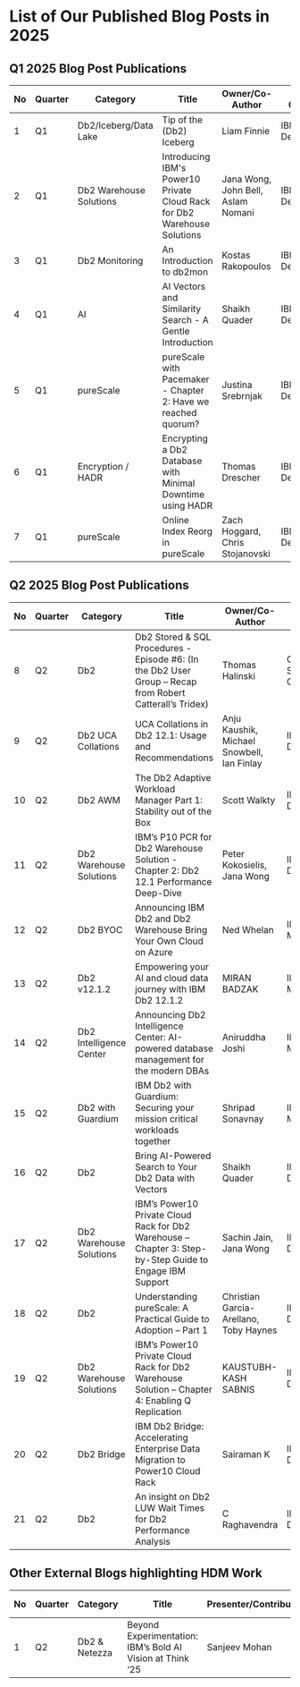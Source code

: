# List of Our Published Blog Posts in 2025 #

## Q1 2025 Blog Post Publications

| No | Quarter | Category | Title | Owner/Co-Author | Author Category | Link | Publication Date |
| --- | --- | --- | --- | --- | --- | --- | --- |
| 1 | Q1 | Db2/Iceberg/Data Lake | Tip of the (Db2) Iceberg | Liam Finnie | IBM Development |  [Blog](https://community.ibm.com/community/user/datamanagement/blogs/james-liam-finnie/2025/02/20/tip-of-the-db2-iceberg) | 2/19/2025 |
| 2 | Q1 | Db2 Warehouse Solutions | Introducing IBM's Power10 Private Cloud Rack for Db2 Warehouse Solutions | Jana Wong, John Bell, Aslam Nomani | IBM Development | [Blog](https://community.ibm.com/community/user/blogs/jana-wong/2025/03/04/introducing-ibms-p10-pcr-for-db2wh) | 3/5/2025 |
| 3 | Q1 | Db2 Monitoring | An Introduction to db2mon | Kostas Rakopoulos | IBM Development | [Blog](https://community.ibm.com/community/user/blogs/kostas-rakopoulos/2025/03/25/db2mon-intro) | 3/17/2025 |
| 4 | Q1 | AI | AI Vectors and Similarity Search - A Gentle Introduction | Shaikh Quader | IBM Development | [Blog](https://community.ibm.com/community/user/blogs/shaikh-quader/2025/03/19/vectors-intro) | 3/24/2025 |
| 5 | Q1 | pureScale | pureScale with Pacemaker - Chapter 2: Have we reached quorum? |  Justina Srebrnjak | IBM Development | [Blog](https://community.ibm.com/community/user/blogs/justina-srebrnjak/2025/03/28/purescale-with-pacemaker-chapter-2-have-we-reached) | 3/28/2025 |
| 6 | Q1 | Encryption / HADR | Encrypting a Db2 Database with Minimal Downtime using HADR |  Thomas Drescher | IBM Development | [Blog](https://community.ibm.com/community/user/blogs/thomas-drescher/2025/03/31/encrypting-a-db2-database-with-minimal-downtime-us) | 3/31/2025 |
| 7 | Q1 | pureScale | Online Index Reorg in pureScale |  Zach Hoggard, Chris Stojanovski | IBM Development | [Blog](https://community.ibm.com/community/user/blogs/chris-stojanovski/2025/03/31/db2-v12110-making-reorg-rebuild-better-for-your-bu) | 3/31/2025 |

## Q2 2025 Blog Post Publications

| No | Quarter | Category | Title | Owner/Co-Author | Author Category | Link | Publication Date |
| --- | --- | --- | --- | --- | --- | --- | --- |
| 8 | Q2 | Db2 | Db2 Stored & SQL Procedures - Episode #6: (In the Db2 User Group – Recap from Robert Catterall’s Tridex) |  Thomas Halinski  | Client Services Consulting | [Blog](https://community.ibm.com/community/user/blogs/thomas-halinski/2025/04/08/db2-stored-sql-procedures-episode-6-in-the-db2-use) | 04/08/2025 |
| 9 | Q2 | Db2 UCA Collations | UCA Collations in Db2 12.1: Usage and Recommendations |  Anju Kaushik, Michael Snowbell, Ian Finlay | IBM Development | [Blog](https://community.ibm.com/community/user/blogs/anju-kaushik/2025/04/21/uca-collations-in-db2-121-usage-and-recommendation) | 4/16/2025 |
| 10 | Q2 | Db2 AWM| The Db2 Adaptive Workload Manager Part 1: Stability out of the Box |  Scott Walkty | IBM Development | [Blog](https://community.ibm.com/community/user/blogs/scott-walkty/2025/04/21/the-db2-adaptive-workload-manager-part-1-stability) | 4/16/2025 |
| 11 | Q2 | Db2 Warehouse Solutions | IBM’s P10 PCR for Db2 Warehouse Solution - Chapter 2: Db2 12.1 Performance Deep-Dive |  Peter Kokosielis, Jana Wong | IBM Development | [Blog](https://community.ibm.com/community/user/blogs/jana-wong/2025/04/24/ibms-power10-private-cloud-rack-for-db2-warehouse) | 4/24/2025 |
| 12 | Q2 | Db2 BYOC | Announcing IBM Db2 and Db2 Warehouse Bring Your Own Cloud on Azure |  Ned Whelan | IBM Product Management | [Blog](https://community.ibm.com/community/user/blogs/ned-whelan/2025/05/06/announcing-ibm-db2-and-db2-warehouse) | 05/06/2025 |
| 13 | Q2 | Db2 v12.1.2 | Empowering your AI and cloud data journey with IBM Db2 12.1.2 | MIRAN BADZAK | IBM Product Management | [Blog](https://community.ibm.com/community/user/blogs/miran-badzak/2025/05/06/empowering-your-ai-and-cloud-data-journey-with-ibm) | 05/06/2025 |
| 14 | Q2 | Db2 Intelligence Center| Announcing Db2 Intelligence Center: AI-powered database management for the modern DBAs | Aniruddha Joshi  | IBM Product Management | [Blog](https://community.ibm.com/community/user/blogs/aniruddha-joshi/2025/05/06/announcing-db2-intelligence-center-ai-powered-data) | 05/06/2025 |
| 15 | Q2 | Db2 with Guardium| IBM Db2 with Guardium: Securing your mission critical workloads together | Shripad Sonavnay | IBM Product Management | [Blog](https://community.ibm.com/community/user/blogs/shripad-sonavnay/2025/05/07/ibm-db2-with-guardium) | 05/07/2025 |
| 16 | Q2 | Db2 | Bring AI-Powered Search to Your Db2 Data with Vectors |  Shaikh Quader | IBM Development | [Blog](https://community.ibm.com/community/user/blogs/shaikh-quader/2025/04/15/beyond-sql-vector-search) | 5/13/2025 |
| 17 | Q2 | Db2 Warehouse Solutions | IBM’s Power10 Private Cloud Rack for Db2 Warehouse – Chapter 3: Step-by-Step Guide to Engage IBM Support |  Sachin Jain, Jana Wong | IBM Development | [Blog](https://community.ibm.com/community/user/blogs/jana-wong/2025/05/22/ibms-power-10-private-cloud-rack-for-db2-warehouse) | 5/22/2025 |
| 18 | Q2 | Db2 | Understanding pureScale: A Practical Guide to Adoption – Part 1 |  Christian Garcia-Arellano, Toby Haynes | IBM Development | [Blog](https://community.ibm.com/community/user/blogs/christian-garcia-arellano/2025/05/23/purescale-practical-guide-for-adoption-ch1) | 5/23/2025 |
| 19 | Q2 | Db2 Warehouse Solutions | IBM’s Power10 Private Cloud Rack for Db2 Warehouse Solution – Chapter 4: Enabling Q Replication |  KAUSTUBH-KASH SABNIS | IBM Development | [Blog](https://community.ibm.com/community/user/blogs/jana-wong/2025/05/28/ibms-power10-private-cloud-rack-for-db2-warehouse) | 5/29/2025 |
| 20 | Q2 | Db2 Bridge | IBM Db2 Bridge: Accelerating Enterprise Data Migration to Power10 Cloud Rack | Sairaman K | IBM Development | Internal Draft completed | TBD |
| 21 | Q2 | Db2 | An insight on Db2 LUW Wait Times for Db2 Performance Analysis |  C Raghavendra | IBM Development | rework need after IDUG Review | TBD |



## Other External Blogs highlighting HDM Work

| No | Quarter | Category                  | Title                                                                 | Presenter/Contributor                     | Contributor Category | Link                                                   | Publication Date |
|----|---------|---------------------------|-----------------------------------------------------------------------|-------------------------------------------|----------------------|--------------------------------------------------------|-----------------|
| 1 | Q2 | Db2 & Netezza | Beyond Experimentation: IBM’s Bold AI Vision at Think ‘25 | Sanjeev Mohan | Research VP at Gartner/ Principal at SanjMo | [Blog](https://sanjmo.medium.com/beyond-experimentation-ibms-bold-ai-vision-at-think-25-39ff3e092676) | 5/26/2025 |
